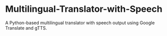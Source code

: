 # Multilingual-Translator-with-Speech
A Python-based multilingual translator with speech output using Google Translate and gTTS.
